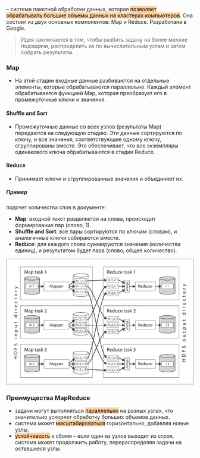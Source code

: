 
– система пакетной обработки данных, которая <mark style="background: #FFB86CA6;">позволяет обрабатывать большие объемы данных на кластерах компьютеров</mark>. Она состоит из двух основных компонентов: Map и Reduce. Разработана в Google.

>Идея заключается в том, чтобы разбить задачу на более мелкие подзадачи, распределить их по вычислительным узлам и затем собрать результаты.

### Map
- На этой стадии входные данные разбиваются на отдельные элементы, которые обрабатываются параллельно. Каждый элемент обрабатывается функцией Map, которая преобразует его в промежуточные ключи и значения.
#### Shuffle and Sort
- Промежуточные данные со всех узлов (результаты Map) передаются на следующую стадию. Эти данные сортируются по ключу, и все значения, соответствующие одному ключу, сгруппированы вместе. Это обеспечивает, что все экземпляры одинакового ключа обрабатываются в стадии Reduce.  
#### Reduce  
- Принимает ключи и сгруппированные значения и объединяет их.
  
##### Пример  
подсчет количества слов в документе:  
- **Map**: входной текст разделяется на слова, происходит формирование пар (слово, 1).  
- **Shuffle and Sort**: все пары сортируются по ключам (словам), и аналогичные ключи собираются вместе.  
- **Reduce**: для каждого слова суммируются значения (количества единиц), и результатом будет пара (слово, общее количество).  
  
![](img/mapReduce.png)

### Преимущества MapReduce  
- задачи могут выполняться <mark style="background: #FFB86CA6;">параллельно</mark> на разных узлах, что значительно ускоряет обработку больших объемов данных.  
- система может <mark style="background: #FFB86CA6;">масштабироваться</mark> горизонтально, добавляя новые узлы.  
- <mark style="background: #FFB86CA6;">устойчивость</mark> к сбоям – если один из узлов выходит из строя, система может продолжить работу, перераспределяя задачи на оставшиеся узлы.
